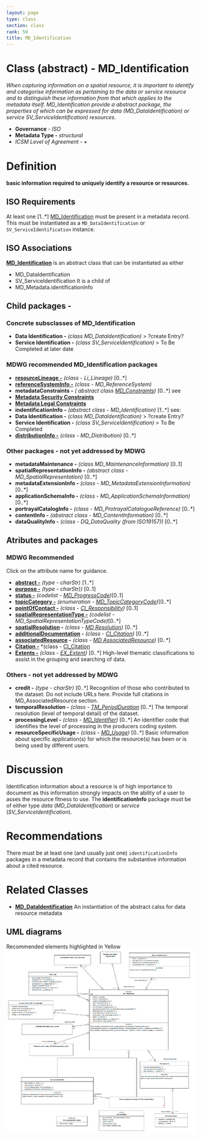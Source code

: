 ```yaml
---
layout: page
type: class
section: class
rank: 50
title: MD_Identification
---
```


#  Class (abstract) - MD_Identification
*When capturing information on a spatial resource, it is important to identify and categorise information as pertaining to the data or service resource and to distinguish these information from that which applies to the metadata itself. MD_Identification provide a abstract package, the properties of which can be expressed for data (MD_DataIdentification) or service SV_ServiceIdentification) resources.*

- **Governance** -  *ISO*
- **Metadata Type -** *structural*
- *ICSM Level of Agreement* - ⭑

# Definition 

**basic information required to uniquely identify a resource or resources.**

## ISO Requirements
At least one [1..\*] [MD_Identification](http://wiki.esipfed.org/index.php/MD_Identification)  must be present in a metadata record. This must be instantiated as a `MD_DataIdentification` or `SV_ServiceIdentification` instance.

## ISO Associations 
**[MD_Identification](http://wiki.esipfed.org/index.php/MD_Identification)** is an abstract class that can be instantiated as either
- MD_DataIdentification
- SV_ServiceIdentification
It is a child of 
- MD_Metadata.identificationInfo

## Child packages  -
### Concrete subsclasses of MD_Identification
- **Data Identification -** *(class MD_DataIdentification)* > ?create Entry?
- **Service Identification -** *(class SV_ServiceIdentification)* > To Be Completed at later date

### MDWG recommended MD_Identification packages
- **[resourceLineage -](./ResourceLineage)** *(class - Li_Lineage)* [0..\*]
- **[referenceSystemInfo -](https://www.loomio.org/d/4SliNjWE/md_metadata-md_referencesystem-definition)** *(class - MD_ReferenceSystem)*
- **metadataConstraints -** *( abstract class [MD_Constraints](./class-md_constraints))* [0..\*] see
- **[Metadata Security Constraints](./MetadataSecurityConstraints)**
- **[Metadata Legal Constraints](./MetadataLegalConstraints)** 
-  **indentificationInfo -** *(abstract class - MD_Identification)* [1..\*] see:
- **Data Identification -** *(class MD_DataIdentification)* > ?create Entry?
- **Service Identification -** *(class SV_ServiceIdentification)* > To Be Completed
- **[distributionInfo -](./DistributionInfo)** *(class - MD_Distribution)* [0..\*]

### Other packages - not yet addressed by MDWG
- **metadataMaintenance -** *(class MD_MaintenanceInformation)* [0..1]
- **spatialRepresentationInfo -** *(abstract class - MD_SpatialRepresentation)* [0..\*]
- **metadataExtensionInfo -** *(class - MD_MetadataExtensionInformation)* [0..\*]
- **applicationSchemaInfo -** *(class - MD_ApplicationSchemaInformation)* [0..\*]
- **portrayalCatalogInfo -** *(class - MD_ProtrayalCatalogueReference)* [0..\*]
- **contentInfo -** *(abstract class - MD_ContentInformation)* [0..\*]
- **dataQualityInfo -** *(class - DQ_DataQuality (from ISO19157))* [0..\*]

## Atributes and packages
### MDWG Recommended  
Click on the attribute name for guidance.
- **[abstract -](./Abstract)** *(type - charStr)* [1..\*] 
- **[purpose -](./Purpose)** *(type - charStr))* [0..1] 
- **[status -](./Status)** *(codelist - [MD_ProgressCode](http://wiki.esipfed.org/index.php/ISO_19115_and_19115-2_CodeList_Dictionaries#MD_ProgressCode))*[0..1]
- **[topicCategory -](./TopicCategory)** *(enumeration - [MD_TopicCategoryCode](http://wiki.esipfed.org/index.php/ISO_19115_and_19115-2_CodeList_Dictionaries#MD_TopicCategoryCode))*[0..\*]
- **[pointOfContact -](./PointOfContact)** *(class -  [CI_Responsibility](./class-CI_Responsibility))* [0..1]
- **[spatialRepresentationType -](./SpatialRepresentationType)** *(codelist - MD_SpatialRepresentationTypeCode)*[0..\*]
- **[spatialResolution](./SpatialResolution) -**  *(class - [MD Resolution](http://wiki.esipfed.org/index.php/MD_Resolution))* [0..\*] 
- **[additionalDocumentation](./AdditionalDocs) -**  *(class - [CI_Citation](./class-CI_Citation))* [0..\*] 
- **[associatedResource](./AssociatedResources) -**  *(class - [MD AssociatedResource](http://wiki.esipfed.org/index.php/MD_AssociatedResource))* [0..\*] 
- **[Citation -]()** *(class - [CI_Citation](./class-CI_Citation) 
- **[Extents -](./ResourceExtents)** *(class - [EX_Extent](http://wiki.esipfed.org/index.php/EX_Extent))* [0..\*]  High-level thematic classifications to assist in the grouping and searching of data.

### Others - not yet addressed by MDWG
- **credit -** *(type - charStr)* [0..\*] Recognition of those who contributed to the dataset. Do not include URLs here. Provide full citations in MD_AssociatedResource section.
- **temporalResolution -** *(class - [TM_PeriodDuration](http://wiki.esipfed.org/index.php/TM_PeriodDuration)* [0..\*]   The temporal resolution (level of temporal detail) of the dataset.
- **processingLevel -** *(class - [MD_Identifier](./class-MD_Identifier))* [0..\*]   An identifier code that identifies the level of processing in the producers coding system.
- **resourceSpecificUsage -** *(class - [MD_Usage](http://wiki.esipfed.org/index.php/MD_Usage))* [0..\*] Basic information about specific application(s) for which the resource(s) has been or is being used by different users.



# Discussion
Identification information about a resource is of high importance to document as this information strongly impacts on the ability of a user to asses the resource fitness to use. The **identificationInfo** package must be of either type *data*  (*MD_DataIdentification*) or *service* (*SV_ServiceIdentification*).

# Recommendations 

There must be at least one (and usually just one) `identificationInfo` packages in a metadata record that contains the substantive  information about a cited resource.

# Related Classes
- **[MD_DataIdentification](./class-MD_DataIdentification)** An instantiation of the abstract calss for data resource metadata

## UML diagrams
Recommended elements highlighted in Yellow
![MD_Identification](../images/MD_IdentificationUML.png)
